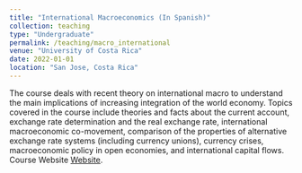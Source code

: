 ```yaml
---
title: "International Macroeconomics (In Spanish)"
collection: teaching
type: "Undergraduate"
permalink: /teaching/macro_international
venue: "University of Costa Rica"
date: 2022-01-01
location: "San Jose, Costa Rica"
---
```


The course deals with recent theory on international macro to understand the main implications of increasing integration of the world economy. Topics covered in the course include theories and facts about the current account, exchange rate determination and the real exchange rate, international macroeconomic co-movement, comparison of the properties of alternative exchange rate systems (including currency unions), currency crises, macroeconomic policy in open economies, and international capital flows. Course Website
[Website](https://jggarita.github.io/International_Macro_UCR/).
